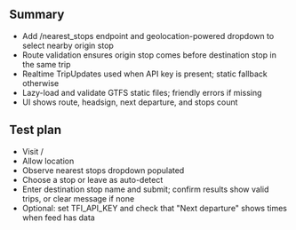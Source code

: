 ## Summary
- Add /nearest_stops endpoint and geolocation-powered dropdown to select nearby origin stop
- Route validation ensures origin stop comes before destination stop in the same trip
- Realtime TripUpdates used when API key is present; static fallback otherwise
- Lazy-load and validate GTFS static files; friendly errors if missing
- UI shows route, headsign, next departure, and stops count

## Test plan
- Visit /
- Allow location
- Observe nearest stops dropdown populated
- Choose a stop or leave as auto-detect
- Enter destination stop name and submit; confirm results show valid trips, or clear message if none
- Optional: set TFI_API_KEY and check that "Next departure" shows times when feed has data

